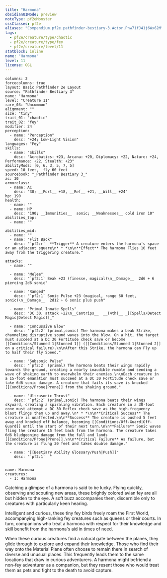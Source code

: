 ```yaml
---
title: "Harmona"
obsidianUIMode: preview
noteType: pf2eMonster
cssClasses: pf2e
aliases: "Compendium.pf2e.pathfinder-bestiary-3.Actor.Pnw71fJ41j6Wx62M" 
tags:
  - pf2e/creature/type/chaotic
  - pf2e/creature/type/fey
  - pf2e/creature/level/11
statblock: inline
name: "Harmona"
level: 11
license: OGL
---
```


```statblock
columns: 2
forcecolumns: true
layout: Basic Pathfinder 2e Layout
source: "Pathfinder Bestiary 3"
name: "Harmona"
level: "Creature 11"
rare_03: "Uncommon"
alignment: ""
size: "tiny"
trait_01: "chaotic"
trait_02: "fey"
modifier: 24
perception:
  - name: "Perception"
    desc: "+24; Low-Light Vision"
languages: "Fey"
skills:
  - name: "Skills"
    desc: "Acrobatics: +23, Arcana: +20, Diplomacy: +22, Nature: +24, Performance: +22, Stealth: +23"
abilityMods: [0, 6, 3, 5, 7, 5]
speed: 10 feet,  fly 60 feet
sourcebook: "_Pathfinder Bestiary 3_"
ac: 30
armorclass:
  - name: AC
    desc: "30; __Fort__ +18, __Ref__ +21, __Will__ +24"
hp: 190
health:
  - name: ""
  - name: HP
    desc: "190; __Immunities__  sonic; __Weaknesses__ cold iron 10"
abilities_top:
  - name: ""

abilities_mid:
  - name: ""
  - name: "Flit Back"
    desc: "`pf2:r`  **Trigger** A creature enters the harmona's space or an adjacent square\n* * *\n\n**Effect** The harmona Flies 10 feet away from the triggering creature."

attacks:
  - name: ""

  - name: "Melee"
    desc: "`pf2:1` Beak +23 (finesse, magical)\n__Damage__  2d6 + 6 piercing 2d6 sonic"

  - name: "Ranged"
    desc: "`pf2:1` Sonic Pulse +23 (magical, range 60 feet, sonic)\n__Damage__  2d12 + 6 sonic plus push"

  - name: "Primal Innate Spells"
    desc: "DC 30, attack +22\n__Cantrips__  __(4th)__ _[[Spells/Detect Magic|Detect Magic]]_"

  - name: "Concussive Blow"
    desc: "`pf2:2` (primal,sonic) The harmona makes a beak Strike, channeling disruptive sound waves into the blow. On a hit, the target must succeed at a DC 30 Fortitude check save or become [[Conditions/Stunned 1|Stunned 1]] ([[Conditions/Stunned 1|Stunned 2]] on a critical failure).\n\nAfter this Strike, the harmona can Fly up to half their fly Speed."

  - name: "Subsonic Pulse"
    desc: "`pf2:2` (primal) The harmona beats their wings rapidly towards the ground, creating a nearly inaudible rumble and sending a wave of shaking earth to overwhelm their enemies.\n\nEach creature in a 15-foot emanation must succeed at a DC 30 Fortitude check save or take 6d6 sonic damage. A creature that fails its save is knocked [[Conditions/Prone|Prone]] from the shaking ground."

  - name: "Ultrasonic Thrust"
    desc: "`pf2:2` (primal,sonic) The harmona beats their wings skyward, creating a spiraling vibration. Each creature in a 30-foot cone must attempt a DC 30 Reflex check save as the high-frequency blast flings them up and away.\n* * *\n\n**Critical Success** The creature is unaffected.\n\n**Success** The creature is pushed 5 feet away and knocked off balance, becoming [[Conditions/Off-Guard|Off-Guard]] until the start of their next turn.\n\n**Failure** Sonic waves fling the creature 15 feet back from the harmona. The creature takes 6d6 bludgeoning damage from the fall and lands [[Conditions/Prone|Prone]].\n\n**Critical Failure** As failure, but the creature is flung 30 feet and takes double damage."

  - name: "[[Bestiary Ability Glossary/Push|Push]]"
    desc: "`pf2:1`  "
 
```

```encounter-table
name: Harmona
creatures:
  - 1: Harmona
```



Catching a glimpse of a harmona is said to be lucky. Flying quickly, observing and scouting new areas, these brightly colored avian fey are all but hidden to the eye. A soft buzz accompanies them, discernible only to creatures with particularly keen hearing.

Intelligent and curious, these tiny fey birds freely roam the First World, accompanying high-ranking fey creatures such as queens or their courts. In turn, companions who treat a harmona with respect for their knowledge and skill benefit from the harmona's aid in times of need.

When these curious creatures find a natural gate between the planes, they glide through to explore and expand their knowledge. Those who find their way onto the Material Plane often choose to remain there in search of diverse and unusual places. This frequently leads them to the same locations that draw in curious adventurers. A harmona might befriend a non-fey adventurer as a companion, but they resent those who would treat them as pets and fight to the death to avoid capture.
